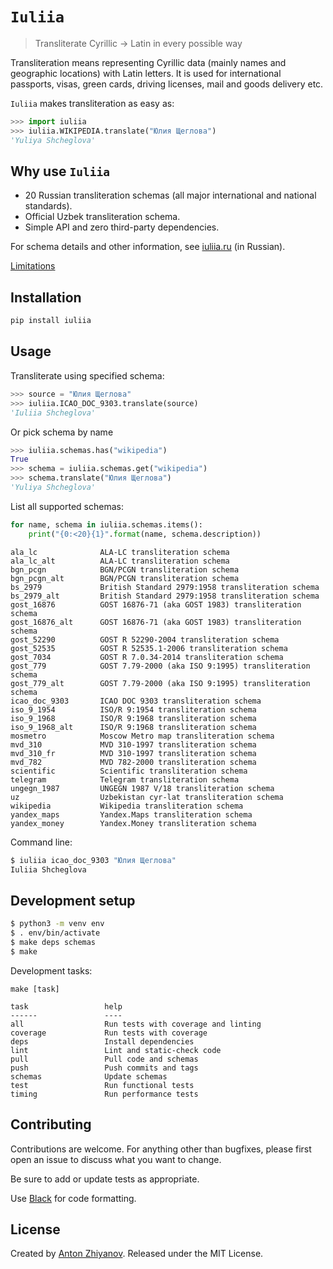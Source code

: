 # `Iuliia`

> Transliterate Cyrillic → Latin in every possible way

Transliteration means representing Cyrillic data (mainly names and geographic locations) with Latin letters. It is used for international passports, visas, green cards, driving licenses, mail and goods delivery etc.

`Iuliia` makes transliteration as easy as:

```python
>>> import iuliia
>>> iuliia.WIKIPEDIA.translate("Юлия Щеглова")
'Yuliya Shcheglova'
```

## Why use `Iuliia`

-   20 Russian transliteration schemas (all major international and national standards).
-   Official Uzbek transliteration schema.
-   Simple API and zero third-party dependencies.

For schema details and other information, see [iuliia.ru](https://iuliia.ru/) (in Russian).

[Limitations](https://github.com/nalgeon/iuliia/blob/master/README.md#issues-and-limitations)

## Installation

```sh
pip install iuliia
```

## Usage

Transliterate using specified schema:

```python
>>> source = "Юлия Щеглова"
>>> iuliia.ICAO_DOC_9303.translate(source)
'Iuliia Shcheglova'
```

Or pick schema by name

```python
>>> iuliia.schemas.has("wikipedia")
True
>>> schema = iuliia.schemas.get("wikipedia")
>>> schema.translate("Юлия Щеглова")
'Yuliya Shcheglova'
```

List all supported schemas:

```python
for name, schema in iuliia.schemas.items():
    print("{0:<20}{1}".format(name, schema.description))
```

```text
ala_lc              ALA-LC transliteration schema
ala_lc_alt          ALA-LC transliteration schema
bgn_pcgn            BGN/PCGN transliteration schema
bgn_pcgn_alt        BGN/PCGN transliteration schema
bs_2979             British Standard 2979:1958 transliteration schema
bs_2979_alt         British Standard 2979:1958 transliteration schema
gost_16876          GOST 16876-71 (aka GOST 1983) transliteration schema
gost_16876_alt      GOST 16876-71 (aka GOST 1983) transliteration schema
gost_52290          GOST R 52290-2004 transliteration schema
gost_52535          GOST R 52535.1-2006 transliteration schema
gost_7034           GOST R 7.0.34-2014 transliteration schema
gost_779            GOST 7.79-2000 (aka ISO 9:1995) transliteration schema
gost_779_alt        GOST 7.79-2000 (aka ISO 9:1995) transliteration schema
icao_doc_9303       ICAO DOC 9303 transliteration schema
iso_9_1954          ISO/R 9:1954 transliteration schema
iso_9_1968          ISO/R 9:1968 transliteration schema
iso_9_1968_alt      ISO/R 9:1968 transliteration schema
mosmetro            Moscow Metro map transliteration schema
mvd_310             MVD 310-1997 transliteration schema
mvd_310_fr          MVD 310-1997 transliteration schema
mvd_782             MVD 782-2000 transliteration schema
scientific          Scientific transliteration schema
telegram            Telegram transliteration schema
ungegn_1987         UNGEGN 1987 V/18 transliteration schema
uz                  Uzbekistan cyr-lat transliteration schema
wikipedia           Wikipedia transliteration schema
yandex_maps         Yandex.Maps transliteration schema
yandex_money        Yandex.Money transliteration schema
```

Command line:

```sh
$ iuliia icao_doc_9303 "Юлия Щеглова"
Iuliia Shcheglova
```

## Development setup

```sh
$ python3 -m venv env
$ . env/bin/activate
$ make deps schemas
$ make
```

Development tasks:

```text
make [task]
```

```text
task                 help
------               ----
all                  Run tests with coverage and linting
coverage             Run tests with coverage
deps                 Install dependencies
lint                 Lint and static-check code
pull                 Pull code and schemas
push                 Push commits and tags
schemas              Update schemas
test                 Run functional tests
timing               Run performance tests
```

## Contributing

Contributions are welcome. For anything other than bugfixes, please first open an issue to discuss what you want to change.

Be sure to add or update tests as appropriate.

Use [Black](https://black.readthedocs.io/en/stable/) for code formatting.

## License

Created by [Anton Zhiyanov](https://antonz.org/). Released under the MIT License.
